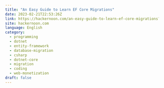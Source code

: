 ```yaml
---
title: "An Easy Guide to Learn EF Core Migrations"
date: 2023-02-21T22:53:26Z
link: https://hackernoon.com/an-easy-guide-to-learn-ef-core-migrations?source=rss&utm_medium=RSS&utm_source=news.12bit.vn
site: hackernoon.com
language: English
category:
  - programming
  - dotnet
  - entity-framework
  - database-migration
  - csharp
  - dotnet-core
  - migration
  - coding
  - web-monetization
draft: false
---
```

